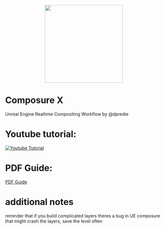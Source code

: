 <p align="center"><img src="https://github.com/dpredie/ComposureX/blob/main/Content/ComposureX/CXLogo.png" width="250"></p>

# Composure X  
Unreal Engine Realtime Compositing Workflow by @dpredie

# Youtube tutorial:
[![Youtube Tutorial](https://img.youtube.com/vi/0EUVEA7diaI/0.jpg)](https://www.youtube.com/watch?v=0EUVEA7diaI)


# PDF Guide: 
<a href="https://github.com/dpredie/ComposureX/blob/main/Composure%20X%20-%20Realtime%20Compositing%20Workflow.pdf" target="_blank">PDF Guide</a>


# additional notes
reminder that if you build complicated layers theres a bug in UE composure that might crash the layers, save the level often
